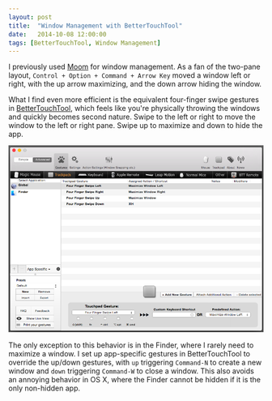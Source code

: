 ```yaml
---
layout: post
title:  "Window Management with BetterTouchTool"
date:   2014-10-08 12:00:00
tags: [BetterTouchTool, Window Management]
---
```

I previously used [Moom](http://manytricks.com/moom/) for window management. As a fan of the two-pane layout, `Control + Option + Command + Arrow Key` moved a window left or right, with the up arrow maximizing, and the down arrow hiding the window.

What I find even more efficient is the equivalent four-finger swipe gestures in [BetterTouchTool](http://www.boastr.net), which feels like you're physically throwing the windows and quickly becomes second nature. Swipe to the left or right to move the window to the left or right pane. Swipe up to maximize and down to hide the app.

 ![BetterTouchTool Settings](/images/2014-10-08-window-management-with-bettertouchtool.png)
 
The only exception to this behavior is in the Finder, where I rarely need to maximize a window. I set up app-specific gestures in BetterTouchTool to override the up/down gestures, with `up` triggering `Command-N` to create a new window and `down` triggering `Command-W` to close a window. This also avoids an annoying behavior in OS X, where the Finder cannot be hidden if it is the only non-hidden app.